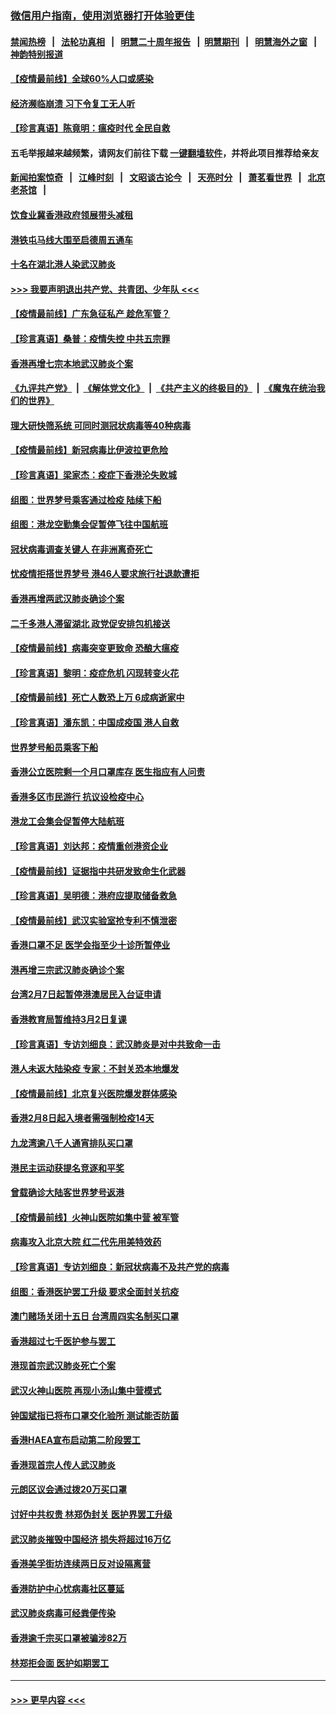 ### [微信用户指南，使用浏览器打开体验更佳](https://github.com/gfw-breaker/banned-news1/blob/master/indexes/wechat-guide.md?t=0)
#### [禁闻热榜](热点新闻.md?t=0)  &nbsp;&nbsp;|&nbsp;&nbsp; [法轮功真相](https://github.com/gfw-breaker/truth/blob/master/README.md?t=0) &nbsp;&nbsp;|&nbsp;&nbsp; [明慧二十周年报告](https://github.com/gfw-breaker/mh-reports/blob/master/README.md?t=0) &nbsp;&nbsp;|&nbsp;&nbsp;[明慧期刊](https://github.com/gfw-breaker/mh-qikan) &nbsp;&nbsp;|&nbsp;&nbsp; [明慧海外之窗](https://github.com/gfw-breaker/mh-news/blob/master/README.md?t=0) &nbsp;&nbsp;|&nbsp;&nbsp; [神韵特别报道](https://github.com/gfw-breaker/mh-news/blob/master/shenyun.md?t=0)
#### [【疫情最前线】全球60%人口或感染](../pages/nsc415/n11866914.md?t=02140911) 
#### [经济濒临崩溃 习下令复工无人听](../pages/nsc415/n11867269.md?t=02140911) 
#### [【珍言真语】陈竟明：瘟疫时代 全民自救](../pages/nsc415/n11866765.md?t=02140911) 
#### 五毛举报越来越频繁，请网友们前往下载 [一键翻墙软件](https://github.com/gfw-breaker/ssr-accounts)，并将此项目推荐给亲友
#### [新闻拍案惊奇](https://github.com/gfw-breaker/banned-news1/blob/master/pages/link4.md) &nbsp;&nbsp;|&nbsp;&nbsp; [江峰时刻](https://github.com/gfw-breaker/banned-news1/blob/master/pages/link4.md) &nbsp;&nbsp;|&nbsp;&nbsp; [文昭谈古论今](https://github.com/gfw-breaker/banned-news1/blob/master/pages/link4.md) &nbsp;&nbsp;|&nbsp;&nbsp; [天亮时分](https://github.com/gfw-breaker/banned-news1/blob/master/pages/link4.md) &nbsp;&nbsp;|&nbsp;&nbsp; [萧茗看世界](https://github.com/gfw-breaker/banned-news1/blob/master/pages/link4.md) &nbsp;&nbsp;|&nbsp;&nbsp; [北京老茶馆](https://github.com/gfw-breaker/banned-news1/blob/master/pages/link4.md) &nbsp;&nbsp;|&nbsp;&nbsp; 
#### [饮食业冀香港政府领展带头减租](../pages/nsc415/n11864876.md?t=02140911) 
#### [港铁屯马线大围至启德周五通车](../pages/nsc415/n11864842.md?t=02140911) 
#### [十名在湖北港人染武汉肺炎](../pages/nsc415/n11864807.md?t=02140911) 
#### [>>> 我要声明退出共产党、共青团、少年队 <<<](https://github.com/begood0513/goodnews/blob/master/quit/letter.md) 
#### [【疫情最前线】广东急征私产 趁危军管？](../pages/nsc415/n11864205.md?t=02140911) 
#### [【珍言真语】桑普：疫情失控 中共五宗罪](../pages/nsc415/n11864157.md?t=02140911) 
#### [香港再增七宗本地武汉肺炎个案](../pages/nsc415/n11862405.md?t=02140911) 
#### [《九评共产党》](https://github.com/begood0513/9ping.md/blob/master/README.md) &nbsp;|&nbsp; [《解体党文化》](../../../../jtdwh.md/blob/master/README.md)  &nbsp;|&nbsp; [《共产主义的终极目的》](../../../../gczydzjmd.md/blob/master/README.md) &nbsp;|&nbsp; [《魔鬼在统治我们的世界》](../../../../mgztzwmdsj.md/blob/master/README.md) 
#### [理大研快筛系统 可同时测冠状病毒等40种病毒](../pages/nsc415/n11862376.md?t=02140911) 
#### [【疫情最前线】新冠病毒比伊波拉更危险](../pages/nsc415/n11862199.md?t=02140911) 
#### [【珍言真语】梁家杰：疫症下香港沦失败城](../pages/nsc415/n11861588.md?t=02140911) 
#### [组图：世界梦号乘客通过检疫 陆续下船](../pages/nsc415/n11858302.md?t=02140911) 
#### [组图：港龙空勤集会促暂停飞往中国航班](../pages/nsc415/n11858190.md?t=02140911) 
#### [冠状病毒调查关键人 在非洲离奇死亡](../pages/nsc415/n11859798.md?t=02140911) 
#### [忧疫情拒搭世界梦号 港46人要求旅行社退款遭拒](../pages/nsc415/n11859849.md?t=02140911) 
#### [香港再增两武汉肺炎确诊个案](../pages/nsc415/n11859833.md?t=02140911) 
#### [二千多港人滞留湖北 政党促安排包机接送](../pages/nsc415/n11859831.md?t=02140911) 
#### [【疫情最前线】病毒突变更致命 恐酿大瘟疫](../pages/nsc415/n11859604.md?t=02140911) 
#### [【珍言真语】黎明：疫症危机 闪现转变火花](../pages/nsc415/n11859199.md?t=02140911) 
#### [【疫情最前线】死亡人数恐上万 6成病逝家中](../pages/nsc415/n11856687.md?t=02140911) 
#### [【珍言真语】潘东凯：中国成疫国 港人自救](../pages/nsc415/n11856962.md?t=02140911) 
#### [世界梦号船员乘客下船](../pages/nsc415/n11856883.md?t=02140911) 
#### [香港公立医院剩一个月口罩库存 医生指应有人问责](../pages/nsc415/n11856875.md?t=02140911) 
#### [香港多区市民游行 抗议设检疫中心](../pages/nsc415/n11856866.md?t=02140911) 
#### [港龙工会集会促暂停大陆航班](../pages/nsc415/n11856840.md?t=02140911) 
#### [【珍言真语】刘达邦：疫情重创港资企业](../pages/nsc415/n11854274.md?t=02140911) 
#### [【疫情最前线】证据指中共研发致命生化武器](../pages/nsc415/n11853087.md?t=02140911) 
#### [【珍言真语】吴明德：港府应提取储备救急](../pages/nsc415/n11852734.md?t=02140911) 
#### [【疫情最前线】武汉实验室抢专利不慎泄密](../pages/nsc415/n11850310.md?t=02140911) 
#### [香港口罩不足 医学会指至少十诊所暂停业](../pages/nsc415/n11850301.md?t=02140911) 
#### [港再增三宗武汉肺炎确诊个案](../pages/nsc415/n11850328.md?t=02140911) 
#### [台湾2月7日起暂停港澳居民入台证申请](../pages/nsc415/n11850304.md?t=02140911) 
#### [香港教育局暂维持3月2日复课](../pages/nsc415/n11850260.md?t=02140911) 
#### [【珍言真语】专访刘细良：武汉肺炎是对中共致命一击](../pages/nsc415/n11849934.md?t=02140911) 
#### [港人未返大陆染疫 专家：不封关恐本地爆发](../pages/nsc415/n11848021.md?t=02140911) 
#### [【疫情最前线】北京复兴医院爆发群体感染](../pages/nsc415/n11847626.md?t=02140911) 
#### [香港2月8日起入境者需强制检疫14天](../pages/nsc415/n11847658.md?t=02140911) 
#### [九龙湾逾八千人通宵排队买口罩](../pages/nsc415/n11847647.md?t=02140911) 
#### [港民主运动获提名竞逐和平奖](../pages/nsc415/n11847633.md?t=02140911) 
#### [曾载确诊大陆客世界梦号返港](../pages/nsc415/n11847608.md?t=02140911) 
#### [【疫情最前线】火神山医院如集中营 被军管](../pages/nsc415/n11847524.md?t=02140911) 
#### [病毒攻入北京大院 红二代先用美特效药](../pages/nsc415/n11847427.md?t=02140911) 
#### [【珍言真语】专访刘细良：新冠状病毒不及共产党的病毒](../pages/nsc415/n11847164.md?t=02140911) 
#### [组图：香港医护罢工升级 要求全面封关抗疫](../pages/nsc415/n11844107.md?t=02140911) 
#### [澳门赌场关闭十五日 台湾周四实名制买口罩](../pages/nsc415/n11845083.md?t=02140911) 
#### [香港超过七千医护参与罢工](../pages/nsc415/n11845051.md?t=02140911) 
#### [港现首宗武汉肺炎死亡个案](../pages/nsc415/n11844998.md?t=02140911) 
#### [武汉火神山医院 再现小汤山集中营模式](../pages/nsc415/n11844763.md?t=02140911) 
#### [钟国斌指已将布口罩交化验所 测试能否防菌](../pages/nsc415/n11842783.md?t=02140911) 
#### [香港HAEA宣布启动第二阶段罢工](../pages/nsc415/n11842723.md?t=02140911) 
#### [香港现首宗人传人武汉肺炎](../pages/nsc415/n11842766.md?t=02140911) 
#### [元朗区议会通过拨20万买口罩](../pages/nsc415/n11842754.md?t=02140911) 
#### [讨好中共权贵 林郑伪封关 医护界罢工升级](../pages/nsc415/n11842359.md?t=02140911) 
#### [武汉肺炎摧毁中国经济 损失将超过16万亿](../pages/nsc415/n11839723.md?t=02140911) 
#### [香港美孚街坊连续两日反对设隔离营](../pages/nsc415/n11839962.md?t=02140911) 
#### [香港防护中心忧病毒社区蔓延](../pages/nsc415/n11839933.md?t=02140911) 
#### [武汉肺炎病毒可经粪便传染](../pages/nsc415/n11839939.md?t=02140911) 
#### [香港逾千宗买口罩被骗涉82万](../pages/nsc415/n11839914.md?t=02140911) 
#### [林郑拒会面 医护如期罢工](../pages/nsc415/n11839892.md?t=02140911) 

----
#### [ >>> 更早内容 <<< ](../indexes/nsc415-earlier.md)
